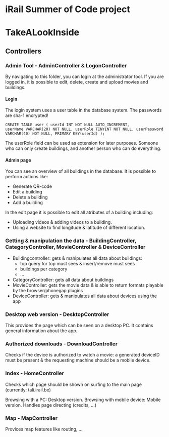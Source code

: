 iRail Summer of Code project
============================

<h1> TakeALookInside </h1>
<h2> Controllers </h2>

<h3> Admin Tool - AdminController & LogonController</h3>

By navigating to this folder, you can login at the administrator tool. If you are logged in, it is possible to edit, delete, create and 
upload movies and buildings.

<h4> Login </h4>

The login system uses a user table in the database system. The passwords are sha-1 encrypted!

<code>CREATE TABLE user (
    userId INT NOT NULL AUTO_INCREMENT,
    userName VARCHAR(20) NOT NULL,
    userRole TINYINT NOT NULL,
    userPassword VARCHAR(40) NOT NULL,
    PRIMARY KEY(userId)
);</code>

The userRole field can be used as extension for later purposes. Someone who can only create buildings, and another person who can do everything.

<h4> Admin page </h4>

You can see an overview of all buildings in the database. It is possible to perform actions like: 
 - Generate QR-code
 - Edit a building
 - Delete a building
 - Add a building

In the edit page it is possible to edit all atributes of a building including:
 - Uploading videos & adding videos to a building.
 - Using a website to find longitude & latitude of different location.
 
 
<h3> Getting & manipulation the data - BuildingController, CategoryController, MovieController & DeviceController </h3>

 - Buildingcontroller: gets & manipulates all data about buildings:
    - top query for top must sees & insert/remove must sees
    - buildings per category 
    - ...
  - CategoryController: gets all data about buildings
  - MovieController: gets the movie data & is able to return formats playable by the browser/phonegap plugins
  - DeviceController: gets & manipulates all data about devices using the app
  
<h3> Desktop web version - DesktopController </h3>

This provides the page which can be seen on a desktop PC. It contains general information about the app.

<h3> Authorized downloads - DownloadController </h3>

Checks if the device is authorized to watch a movie: a generated deviceID must be present & the requesting machine should be a mobile device.

<h3> Index - HomeController </h3>

Checks which page should be shown on surfing to the main page (currently: tali.irail.be)

Browsing with a PC: Desktop version.
Browsing with mobile device: Mobile version.
Handles page directing (credits, ...)

<h3> Map - MapController </h3>

Provices map features like routing, ...




    